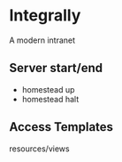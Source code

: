 # Integrally
A modern intranet

## Server start/end
- homestead up
- homestead halt

## Access Templates
resources/views